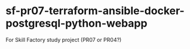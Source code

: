 # sf-pr07-terraform-ansible-docker-postgresql-python-webapp
For Skill Factory study project (PR07 or PR04?)
